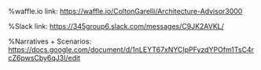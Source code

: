 %waffle.io link:
https://waffle.io/ColtonGarelli/Architecture-Advisor3000

%Slack link:
https://345group6.slack.com/messages/C9JK2AVKL/

%Narratives + Scenarios:
https://docs.google.com/document/d/1nLEYT67xNYCIpPFyzdYPOfm1TsC4rcZ6pwsCby6qJ3I/edit
